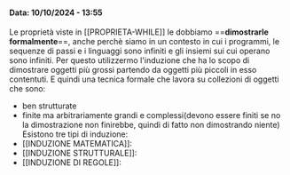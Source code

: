 #### Data: 10/10/2024 - 13:55

Le proprietà viste in [[PROPRIETA-WHILE]] le dobbiamo ==**dimostrarle formalmente**==, anche perchè siamo in un contesto in cui i programmi, le sequenze di passi e i linguaggi sono infiniti e gli insiemi sui cui operano sono infiniti.
Per questo utilizzermo l'induzione che ha lo scopo di dimostrare oggetti più grossi partendo da oggetti più piccoli in esso contentuti. E quindi una tecnica formale che lavora su collezioni di oggetti che sono:
- ben strutturate
- finite ma arbitrariamente grandi e complessi(devono essere finiti se no la dimostrazione non finirebbe, quindi di fatto non dimostrando niente)
Esistono tre tipi di induzione:
-  [[INDUZIONE MATEMATICA]]:
- [[INDUZIONE STRUTTURALE]]:
- [[INDUZIONE DI REGOLE]]:
